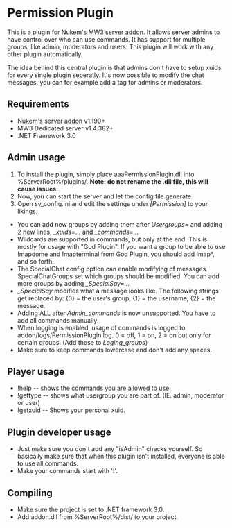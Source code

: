 Permission Plugin
================

This is a plugin for [Nukem's MW3 server addon](http://www.itsmods.com/forum/Thread-Release-MW3-Server-Addon--7734.html). It allows server admins to have control over who can use commands. It has support for multiple groups, like admin, moderators and users. This plugin will work with any other plugin automatically.

The idea behind this central plugin is that admins don't have to setup xuids for every single plugin seperatly.
It's now possible to modify the chat messages, you can for example add a tag for admins or moderators.

Requirements
------------
- Nukem's server addon v1.190+
- MW3 Dedicated server v1.4.382+
- .NET Framework 3.0


Admin usage
-----------
1. To install the plugin, simply place aaaPermissionPlugin.dll into %ServerRoot%/plugins/. **Note: do not rename the .dll file, this will cause issues.** 
2. Now, you can start the server and let the config file generate. 
3. Open sv_config.ini and edit the settings under *[Permission]* to your likings. 

- You can add new groups by adding them after *Usergroups=* and adding 2 new lines, *<New Group Name>_xuids=...* and *<New Group Name>_commands=...* 
- Wildcards are supported in commands, but only at the end. This is mostly for usage with "God Plugin". If you want a group to be able to use !mapdome and !mapterminal from God Plugin, you should add !map*, and so forth.
- The SpecialChat config option can enable modifying of messages. SpecialChatGroups set which groups should be modified. You can add more groups by adding *<Group Name>_SpecialSay=...*
- *<Group Name>_SpecialSay* modifies what a message looks like. The following strings get replaced by: {0} = the user's group, {1} = the username, {2} = the message.
- Adding ALL after *Admin_commands* is now unsupported. You have to add all commands manually. 
- When logging is enabled, usage of commands is logged to addon/logs/PermissionPlugin.log. 0 = off, 1 = on, 2 = on but only for certain groups. (Add those to *Loging_groups*)
- Make sure to keep commands lowercase and don't add any spaces.

Player usage
-----------
- !help -- shows the commands you are allowed to use.
- !gettype -- shows what usergroup you are part of. (IE. admin, moderator or user)
- !getxuid -- Shows your personal xuid.


Plugin developer usage
----------------------
- Just make sure you don't add any "isAdmin" checks yourself. So basically make sure that when this plugin isn't installed, everyone is able to use all commands.
- Make your commands start with '!'.

Compiling
---------
- Make sure the project is set to .NET framework 3.0.
- Add addon.dll from %ServerRoot%/dist/ to your project.